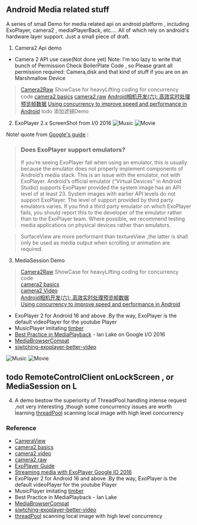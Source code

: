 ## Android Media related stuff
 A series of small Demo for media related api on android platform , including ExoPlayer, camera2 , mediaPlayerBack, etc.... All of which rely on android's hardware layer support. Just a small piece of draft.

1. Camera2 Api demo
- Camera 2 API use case(Not done yet)
Note: I'm  too lazy to write that bunch of Permission Check BoilerPlate Code , so Please grant all permission required: Camera,disk and that kind of stuff if you are on an Marshmallow Device

> [Camera2Raw](https://github.com/googlesamples/android-Camera2Raw) ShowCase for heavyLifting coding for concurrency code
> [camera2 basics](https://github.com/googlesamples/android-Camera2Basic)
> [camera2 raw](https://github.com/googlesamples/android-Camera2Raw)
> [Android相机开发(六): 高效实时处理预览帧数据](https://www.polarxiong.com/archives/Android%E7%9B%B8%E6%9C%BA%E5%BC%80%E5%8F%91-%E5%85%AD-%E9%AB%98%E6%95%88%E5%AE%9E%E6%97%B6%E5%A4%84%E7%90%86%E9%A2%84%E8%A7%88%E5%B8%A7%E6%95%B0%E6%8D%AE.html)
> [Using concurrency to improve speed and performance in Android](https://medium.com/@ali.muzaffar/using-concurrency-and-speed-and-performance-on-android-d00ab4c5c8e3)
todo 添加滤镜Demo


2. ExoPlayer 2.x
ScreenShot from I/0 2016
![Music](https://github.com/Haldir65/androidMedia/blob/master/art/snapshot20170304225245.jpg)
![Movie](https://github.com/Haldir65/androidMedia/blob/master/art/snapshot20170304225305.jpg)

Note! quote from [Google's guide](https://google.github.io/ExoPlayer/faqs.html) :
> ### Does ExoPlayer support emulators?
>
> If you’re seeing ExoPlayer fail when using an emulator,
> this is usually because the emulator does not properly implement components of Android’s media stack.
> This is an issue with the emulator, not with ExoPlayer. Android’s official emulator (“Virtual Devices” in Android Studio)
> supports ExoPlayer provided the system image has an API level of at least 23. System images with earlier API levels do not support ExoPlayer.
> The level of support provided by third party emulators varies. If you find a third party emulator on which ExoPlayer fails,
> you should report this to the developer of the emulator rather than to the ExoPlayer team. Where possible,
> we recommend testing media applications on physical devices rather than emulators.

> SurfaceView are more performant than textureView ,the latter is shall only be used as media output when scrolling or animation are required.




3. MediaSession Demo

> [Camera2Raw](https://github.com/googlesamples/android-Camera2Raw) ShowCase for heavyLifting coding for concurrency code</br>
> [camera2 basics](https://github.com/googlesamples/android-Camera2Basic) </br>
> [camera2 Video](https://github.com/googlesamples/android-Camera2Video)</br>
> [Android相机开发(六): 高效实时处理预览帧数据](https://www.polarxiong.com/archives/Android%E7%9B%B8%E6%9C%BA%E5%BC%80%E5%8F%91-%E5%85%AD-%E9%AB%98%E6%95%88%E5%AE%9E%E6%97%B6%E5%A4%84%E7%90%86%E9%A2%84%E8%A7%88%E5%B8%A7%E6%95%B0%E6%8D%AE.html)</br>
> [Using concurrency to improve speed and performance in Android](https://medium.com/@ali.muzaffar/using-concurrency-and-speed-and-performance-on-android-d00ab4c5c8e3)


-  ExoPlayer 2 for Android 16 and above .By the way, ExoPlayer is the default videoPlayer for the youtube Player
-  MusicPlayer imitating [timber](https://github.com/naman14/Timber)
-  [Best Practice in MediaPlayback](https://www.youtube.com/watch?v=iIKxyDRjecU) - Ian Lake on Google I/O 2016
-  [MediaBrowserCompat](https://medium.com/google-developers/mediabrowserservicecompat-and-the-modern-media-playback-app-7959a5196d90#.iamgrv1w6)
-  [siwtching-exoplayer-better-video](https://realm.io/news/360andev-effie-barak-switching-exoplayer-better-video-android/)

![Music](https://github.com/Haldir65/androidMedia/blob/master/art/snapshot20170304225245.jpg)
![Movie](https://github.com/Haldir65/androidMedia/blob/master/art/snapshot20170304225305.jpg)

## todo RemoteControlClient onLockScreen , or MediaSession on L


4. A demo bestow the superiority of ThreadPool handling intense request ,not very interesting ,though some concurrency issues are worth learning
[threadPool](http://blog.csdn.net/carrey1989/article/details/12002033) scanning local image with high level concurrency

### Reference
- [CameraView](https://github.com/google/cameraview)
- [camera2 basics](https://github.com/googlesamples/android-Camera2Basic)
- [camera2 video](https://github.com/googlesamples/android-Camera2Video)
- [camera2 raw](https://github.com/googlesamples/android-Camera2Raw)
- [ExoPlayer Guide](https://google.github.io/ExoPlayer/guide.html)
- [Streaming media with ExoPlayer Google IO 2016](https://www.youtube.com/watch?v=vOzOZ7hRr00)
-  ExoPlayer 2 for Android 16 and above .By the way, ExoPlayer is the default videoPlayer for the youtube Player
-  MusicPlayer imitating [timber](https://github.com/naman14/Timber)
-  Best Practice in MediaPlayback - Ian Lake
- [MediaBrowserCompat](https://medium.com/google-developers/mediabrowserservicecompat-and-the-modern-media-playback-app-7959a5196d90#.iamgrv1w6)
- [siwtching-exoplayer-better-video](https://realm.io/news/360andev-effie-barak-switching-exoplayer-better-video-android/)
- [threadPool](http://blog.csdn.net/carrey1989/article/details/12002033) scanning local image with high level concurrency






